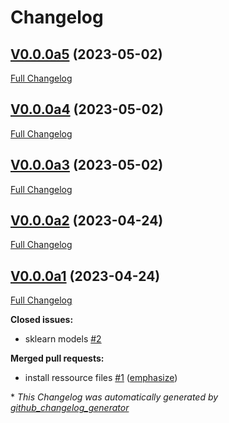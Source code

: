 # Changelog

## [V0.0.0a5](https://github.com/OpenVoiceOS/ovos-classifiers/tree/V0.0.0a5) (2023-05-02)

[Full Changelog](https://github.com/OpenVoiceOS/ovos-classifiers/compare/V0.0.0a4...V0.0.0a5)

## [V0.0.0a4](https://github.com/OpenVoiceOS/ovos-classifiers/tree/V0.0.0a4) (2023-05-02)

[Full Changelog](https://github.com/OpenVoiceOS/ovos-classifiers/compare/V0.0.0a3...V0.0.0a4)

## [V0.0.0a3](https://github.com/OpenVoiceOS/ovos-classifiers/tree/V0.0.0a3) (2023-05-02)

[Full Changelog](https://github.com/OpenVoiceOS/ovos-classifiers/compare/V0.0.0a2...V0.0.0a3)

## [V0.0.0a2](https://github.com/OpenVoiceOS/ovos-classifiers/tree/V0.0.0a2) (2023-04-24)

[Full Changelog](https://github.com/OpenVoiceOS/ovos-classifiers/compare/V0.0.0a1...V0.0.0a2)

## [V0.0.0a1](https://github.com/OpenVoiceOS/ovos-classifiers/tree/V0.0.0a1) (2023-04-24)

[Full Changelog](https://github.com/OpenVoiceOS/ovos-classifiers/compare/c3a74ae809d92add875a20e8fc0734821be53e05...V0.0.0a1)

**Closed issues:**

- sklearn models [\#2](https://github.com/OpenVoiceOS/ovos-classifiers/issues/2)

**Merged pull requests:**

- install ressource files [\#1](https://github.com/OpenVoiceOS/ovos-classifiers/pull/1) ([emphasize](https://github.com/emphasize))



\* *This Changelog was automatically generated by [github_changelog_generator](https://github.com/github-changelog-generator/github-changelog-generator)*
